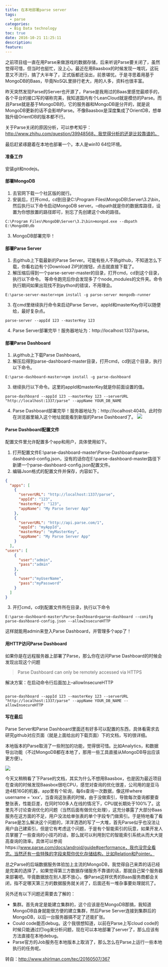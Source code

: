 ```yaml
---
title: 在本地部署parse server
tags:
  - parse
categories:
  - Big Data technology
toc: true
date: 2016-10-21 11:25:11
description: 
feature:
---
```


之前项目组一直在用Parse来做游戏的数据存储，后来听说Parse要关闭了，虽然觉得可惜，但当时也挺忙，没上心。最近在用Baasbox的时候发现一堆坑，这玩意又不流行，搞了大半年了，正式版都还没出，前景堪忧。于是寻思着用基于MongoDB的Baas，毕竟NoSQL里排行老大，用的人多，资料也很丰富。

昨天突然发现Parse的Server也开源了，Parse是我用过的Baas里感觉最顺手的，各个平台的接口写的堪称完美，我知道国内有个LeanCloud就是模仿的Parse。而且Parse就是基于MongoDB的，它的服务器和MongoDB是分开的，就是说MongoDB更新的话不会影响Parse。不像Baasbox是深度集成了OrientDB，想单独升级OrientDB的版本都不行。
<!-- more -->
关于Parse关闭的原因分析，可以参考知乎：http://www.zhihu.com/question/39948568，我觉得分析的还是比较靠谱的。

最后赶紧琢磨着在本地也部署一个。本人是win10 64位环境。

#### 准备工作
安装git和nodejs。

#### 部署MongoDB
1. 去官网下载一个社区版的就行。
2. 安装后，打开cmd，cd到目录C:\Program Files\MongoDB\Server\3.2\bin，然后执行以下命令启动MongoDB server。–dbpath就是你的数据库路径，设置为你想放置的路径即可，别忘了先创建这个db的路径。
```
C:\Program Files\MongoDB\Server\3.2\bin>mongod.exe --dbpath E:\MongoDB\db
```
3. MongoDB部署完毕！
#### 部署Parse Server
1. 去github上下载最新的Parse Server。可能有些人不熟github，不知道怎么下载，你看右边有个[Download ZIP]的按钮，点击就直接下载了。
2. 解压缩后得到一个parse-server-master的目录，打开cmd，cd到这个目录，执行以下命令。
等命令跑完后你会发现多了个node_modules的文件夹。命令执行期间如果出现找不到python的错误，不用理会。
```
E:\parse-server-master>npm install -g parse-server mongodb-runner
```
3. 在cmd里继续执行命令来启动Parse Server。appId和masterKey你可以随便给，最好复杂点。
```
parse-server --appId 123 --masterKey 123
```
4. Parse Server部署完毕！服务器地址为：http://localhost:1337/parse。
#### 部署Parse Dashboard
1. 从github上下载Parse Dashboard。
2. 解压后得到parse-dashboard-master目录，打开cmd，cd到这个目录，执行以下命令。
```
E:\parse-dashboard-master>npm install -g parse-dashboard
```
3. 继续执行以下命令。这里的appId和masterKey就是你前面设置的值。
```
parse-dashboard --appId 123 --masterKey 123 --serverURL "http://localhost:1337/parse" --appName YOUR_DB_NAME
```
4. Parse Dashboard部署完毕！服务器地址为：http://localhost:4040。此时你在浏览器里输入这个地址就能看到新版的Parse Dashboard了。
![](http://blog.shirlman.com/wp-content/uploads/2016/05/LocalParseDashboard.png)

#### Parse Dashboard配置文件
配置文件里允许配置多个app和用户，具体使用如下。

1. 打开配置文件E:\parse-dashboard-master\Parse-Dashboard\parse-dashboard-config.json，没有的话你在E:\parse-dashboard-master路径下新建一个parse-dashboard-config.json配置文件。
2. 编辑Json格式的配置文件并保存，内容如下。
``` json
{
  "apps": [
    {
      "serverURL": "http://localhost:1337/parse",
      "appId": "123",
      "masterKey": "123",
      "appName": "My Parse Server App"
    },
    {
      "serverURL": "http://api.parse.com/1",
      "appId": "myAppId",
      "masterKey": "myMasterKey",
      "appName": "My Parse Server App"
    }
  ],
"users": [
    {
      "user":"admin",
      "pass":"admin"
    },
    {
      "user":"myUserName",
      "pass":"myPassword"
    }
  ]
}
```
3. 开打cmd，cd到配置文件所在目录，执行以下命令
```
E:\parse-dashboard-master\Parse-Dashboard>parse-dashboard --conifg parse-dashboard-config.json --allowInsecureHTTP
```
这样就能用admin来登入Parse Dashboard，并管理多个app了！
#### 用HTTP访问Parse Dashboard
如果你是在远程服务器上部署了Parse，那么你在访问Parse Dashboard的时候会发现出现这个问题

>Parse Dashboard can only be remotely accessed via HTTPS

解决方案：在启动命令行后面加上–allowInsecureHTTP
```

parse-dashboard --appId 123 --masterKey 123 --serverURL "http://localhost:1337/parse" --appName YOUR_DB_NAME --allowInsecureHTTP
```
#### 写在最后
Parse Server和Parse Dashboard里面还有好多可以配置的东西，具体看需求去研究github对应页面（就是上面给出的下载页面）下的文档，写的很详细。

本地版本的Parse取消了一些附加的功能，觉得很可惜。比如Analytics，和数据导出功能（不过MongoDB都在本地了，那用一些工具直接从MongoDB导出应该更方便）。

![](http://blog.shirlman.com/wp-content/uploads/2016/05/oldParse.jpg)

今天又稍稍看了下Parse的文档，其实为什么不想用Baasbox，也是因为最近项目在查询的时候发现Baasbox很吃CPU，感觉对查询的优化很差，公司用的是亚马逊4核16G的机器，app里有个轮询，每6s查询一次数据，像这样where username = ‘xxx’，当查询这张表的时候，由于没做索引，导致每次查询都要查整张表，性能巨差，在同时100多人在线的情况下，CPU就长期处于100%了。这里先不讨论查询优化的问题（当然后面有做优化处理），这充分暴露了大部分Baas服务在这方面的不足，用户没法给单张表的单个字段专门做索引。于是特地看了看Parse是怎么解决这个问题的，洋洋洒洒的写了一大堆，首先Parse似乎也没法让用户自己建索引，但是它有考虑这个问题，于是有个智能索引的玩意，如果开发人员掌握了一些查询的小技巧的话，那么就可以利用到它的智能索引系统从而大大提高查询的效率。具体可以参阅https://www.parse.com/docs/android/guide#performance，我也没完全看完。当然还有一些特殊的字段来帮你优化存储结构，比如Relation和Pointer。

总之Parse的后端数据服务体验加上主流的MongoDB，我觉得自己来弄的话已经是完美的选择了，如果觉得第三方数据存储服务不靠谱的话，那就自己架个服务器来部署吧。毕竟数据放在别人那不放心，像Parse这样优秀的Baas服务商都会关闭，指不定哪天第三方的数据服务就关闭了，后面还有一堆杂事要处理就坑了。

另外还有以下问题还需要去了解的：

* 集群。首先肯定是能建立集群的，这个应该是在MongoDB那搞，我知道MongoDB自身就能很方便的建立集群，然后Parse Server连接到集群后的MongoDB，以后一台服务器搞不定了还能扩张。
* Could code能否debug。这个我很想知道，以前在Parse上写cloud code的时候只能通过打log来分析问题，现在可以本地部署了server了，那么应该有方法直接在本地debug。
* Parse官方的Job服务在本地版本上取消了，那么怎么在Parse上运行一些本地执行的任务呢。

转自：http://www.shirlman.com/tec/20160507/367
